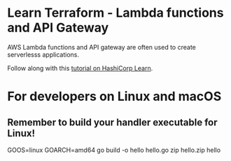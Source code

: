 # Learn Terraform - Lambda functions and API Gateway

AWS Lambda functions and API gateway are often used to create serverlesss
applications.

Follow along with this [tutorial on HashiCorp
Learn](https://learn.hashicorp.com/tutorials/terraform/lambda-api-gateway?in=terraform/aws).

# For developers on Linux and macOS
## Remember to build your handler executable for Linux!
GOOS=linux GOARCH=amd64 go build -o hello hello.go
zip hello.zip hello
